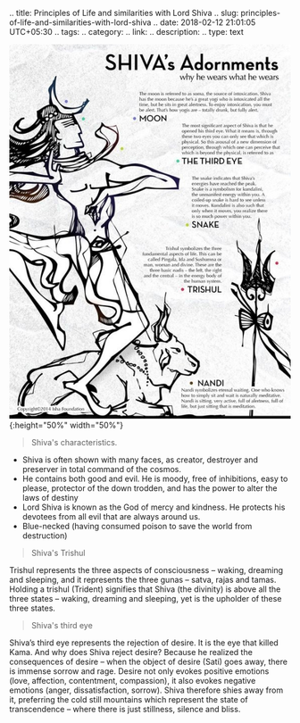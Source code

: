 
.. title: Principles of Life and similarities with Lord Shiva
.. slug: principles-of-life-and-similarities-with-lord-shiva
.. date: 2018-02-12 21:01:05 UTC+05:30
.. tags: 
.. category: 
.. link: 
.. description: 
.. type: text


![Shiva](/images/2.jpg){:height="50%" width="50%"}

> Shiva's characteristics.

* Shiva is often shown with many faces, as creator, destroyer and preserver in total command of the cosmos.
* He contains both good and evil. He is moody, free of inhibitions, easy to please, protector of the down trodden, and has the power to alter the laws of destiny
* Lord Shiva is known as the God of mercy and kindness. He protects his devotees from all evil that are always around us.
* Blue-necked (having consumed poison to save the world from destruction)
<!-- TEASER_END -->

> Shiva's Trishul

Trishul represents the three aspects of consciousness – waking, dreaming and sleeping, and it represents the three gunas – satva, rajas and tamas. Holding a trishul (Trident) signifies that Shiva (the divinity) is above all the three states – waking, dreaming and sleeping, yet is the upholder of these three states.

> Shiva's third eye

Shiva’s third eye represents the rejection of desire. It is the eye that killed Kama. And why does Shiva reject desire? Because he realized the consequences of desire – when the object of desire (Sati) goes away, there is immense sorrow and rage. Desire not only evokes positive emotions (love, affection, contentment, compassion), it also evokes negative emotions (anger, dissatisfaction, sorrow). Shiva therefore shies away from it, preferring the cold still mountains which represent the state of transcendence – where there is just stillness, silence and bliss.


